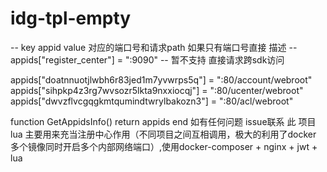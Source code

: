 # idg-tpl-empty

-- key appid value 对应的端口号和请求path 如果只有端口号直接 描述 
-- appids["register_center"] = ":9090"
-- 暂不支持 直接请求跨sdk访问

appids["doatnnuotjlwbh6r83jed1m7yvwrps5q"] = ":80/account/webroot"
appids["sihpkp4z3rg7wvsozr5lkta9nxxiocqj"] = ":80/ucenter/webroot"
appids["dwvzflvcgqgkmtqumindtwrylbakozn3"] = ":80/acl/webroot"

function GetAppidsInfo()
    return appids
end
如有任何问题 issue联系  此 项目 lua 主要用来充当注册中心作用（不同项目之间互相调用，极大的利用了docker 多个镜像同时开启多个内部网络端口）,使用docker-composer + nginx + jwt + lua

